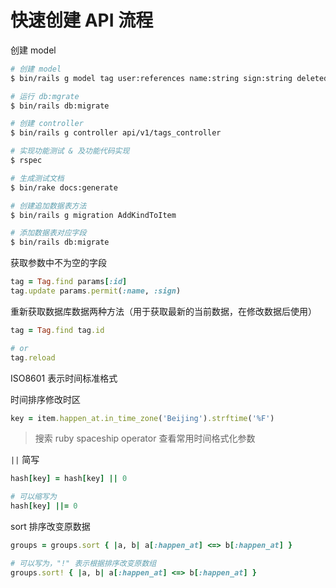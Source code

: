# 快速创建 API 流程

创建 model

```bash
# 创建 model
$ bin/rails g model tag user:references name:string sign:string deleted_at:datetime

# 运行 db:mgrate
$ bin/rails db:migrate

# 创建 controller
$ bin/rails g controller api/v1/tags_controller

# 实现功能测试 & 及功能代码实现
$ rspec

# 生成测试文档
$ bin/rake docs:generate

# 创建追加数据表方法
$ bin/rails g migration AddKindToItem

# 添加数据表对应字段
$ bin/rails db:migrate
```

获取参数中不为空的字段

```ruby
tag = Tag.find params[:id]
tag.update params.permit(:name, :sign)
```

重新获取数据库数据两种方法（用于获取最新的当前数据，在修改数据后使用）

```ruby
tag = Tag.find tag.id

# or
tag.reload
```

ISO8601 表示时间标准格式

时间排序修改时区

```ruby
key = item.happen_at.in_time_zone('Beijing').strftime('%F')
```

> 搜索 ruby spaceship operator 查看常用时间格式化参数

`||` 简写

```ruby
hash[key] = hash[key] || 0

# 可以缩写为
hash[key] ||= 0
```

sort 排序改变原数据

```ruby
groups = groups.sort { |a, b| a[:happen_at] <=> b[:happen_at] }

# 可以写为，"!" 表示根据排序改变原数组
groups.sort! { |a, b| a[:happen_at] <=> b[:happen_at] }
```
